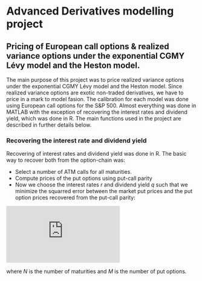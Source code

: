 # Advanced Derivatives modelling project

## Pricing of European call options & realized variance options under the exponential CGMY Lévy model and the Heston model.

The main purpose of this project was to price realized variance options under the exponential CGMY Lévy model and the Heston model. Since realized variance options are exotic non-traded derivatives, we have to price in a mark to model fasion. The calibration for each model was done using European call options for the S&P 500. Almost everything was done in MATLAB with the exception of recovering the interest rates and dividend yield, which was done in R. The main functions used in the project are described in further details below. 

### Recovering the interest rate and dividend yield

Recovering of interest rates and dividend yield was done in R. The basic way to recover both from the option-chain was:

* Select a number of ATM calls for all maturities.
* Compute prices of the put options using put-call parity
* Now we choose the interest rates *r* and dividend yield *q* such that we minimize the squarred error between the market put prices and the put option prices recovered from the put-call parity:

![equation](http://www.sciweavers.org/tex2img.php?eq=%5Cmin_%7Br_i%2Cq%7D%20%5Csum_%7Bi%3D1%7D%5E%7BN%7D%20%5Csum_%7Bj%3D1%7D%5E%7BM%7D%20%5Cleft%28Put_%7BPC%7D%28K_j%2CT_i%2Cr_%7BT_i%7D%2Cq%29%20-%20Put_%7BMarket%7D%28K_j%2CT_i%29%5Cright%29%5E2.&bc=White&fc=Black&im=jpg&fs=12&ff=arev&edit=0)

where *N* is the number of maturities and *M* is the number of put options. 